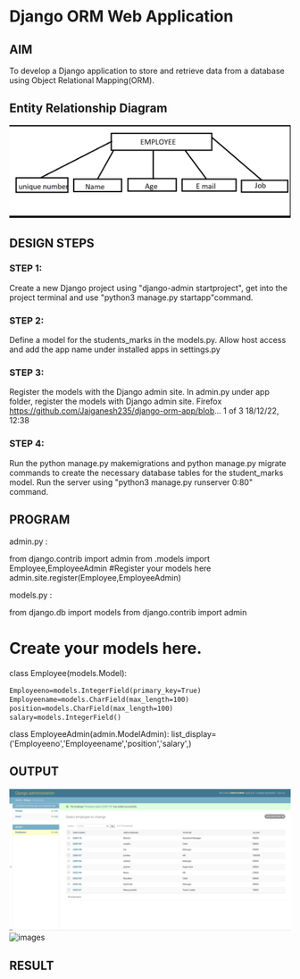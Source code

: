 # Django ORM Web Application

## AIM
To develop a Django application to store and retrieve data from a database using Object Relational Mapping(ORM).

## Entity Relationship Diagram

![images](images/ERdiagram.png)


## DESIGN STEPS

### STEP 1:

Create a new Django project using "django-admin startproject", get into the project
terminal and use "python3 manage.py startapp"command.


### STEP 2:

Define a model for the students_marks in the models.py. Allow host access and add
the app name under installed apps in settings.py

### STEP 3:

Register the models with the Django admin site. In admin.py under app folder,
register the models with Django admin site.
Firefox https://github.com/Jaiganesh235/django-orm-app/blob...
1 of 3 18/12/22, 12:38

### STEP 4:

Run the python manage.py makemigrations and python manage.py migrate
commands to create the necessary database tables for the student_marks model.
Run the server using "python3 manage.py runserver 0:80" command.

## PROGRAM

admin.py :

from django.contrib import admin
from .models import Employee,EmployeeAdmin
#Register your models here
admin.site.register(Employee,EmployeeAdmin)

models.py :

from django.db import models
from django.contrib import admin
# Create your models here.
class Employee(models.Model):

    Employeeno=models.IntegerField(primary_key=True)
    Employeename=models.CharField(max_length=100)
    position=models.CharField(max_length=100)
    salary=models.IntegerField()

class EmployeeAdmin(admin.ModelAdmin):
    list_display=('Employeeno','Employeename','position','salary',)

## OUTPUT


![images](images/Employeenames.png)
![images](images/Employeeerror.png)



## RESULT
